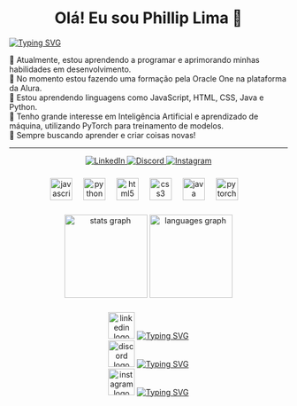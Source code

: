 
###

<h1 align="center">Olá! Eu sou Phillip Lima 👋</h1>
<a align="center" href="https://www.linkedin.com/in/phillip-lima-dev/"><img src="https://readme-typing-svg.demolab.com?font=Krona+One&size=20&duration=4000&pause=1000&color=F7F7F7&vCenter=true&repeat=true&width=435&lines=Sobre+mim" alt="Typing SVG" /></a><br/>

<p align="left">
🤿 Atualmente, estou aprendendo a programar e aprimorando minhas habilidades em desenvolvimento.<br>
🧦 No momento estou fazendo uma formação pela Oracle One na plataforma da Alura. <br> 
🎠 Estou aprendendo linguagens como JavaScript, HTML, CSS, Java e Python.<br>
🥏 Tenho grande interesse em Inteligência Artificial e aprendizado de máquina, utilizando PyTorch para treinamento de modelos.<br>
🎻 Sempre buscando aprender e criar coisas novas!
</p>

---

<p align="center">
  <a href="https://www.linkedin.com/in/phillip-lima-dev/">
   <img src="https://img.shields.io/badge/LinkedIn-Phillip%20Lima-blue?style=flat-square&logo=linkedin" alt="LinkedIn">
  </a>
  <a href="https://discord.com/login">
   <img src="https://img.shields.io/badge/Discord-finnbxy-5865F2?style=flat-square&logo=discord" alt="Discord">
  </a>
  <a href="https://www.instagram.com/phiill">
   <img src="https://img.shields.io/badge/Instagram-%40phiiII-E4405F?style=flat-square&logo=instagram" alt="Instagram">
  </a>
</p>


###

<div align="center">
  <img src="https://i.imgur.com/4BlHKyV.png" height="40" alt="javascript logo"  />
  <img width="12" />
  <img src="https://i.imgur.com/KbH18Du.png" height="40" alt="python logo"  />
  <img width="12" />
  <img src="https://i.imgur.com/GiMGdJ9.png" height="40" alt="html5 logo"  />
  <img width="12" />
  <img src="https://i.imgur.com/bLJzzeu.png" height="40" alt="css3 logo"  />
  <img width="12" />
  <img src="https://i.imgur.com/6AKma5O.png" height="40" alt="java logo"  />
  <img width="12" />  
  <img src="https://i.imgur.com/uk90QDl.png" height="40" alt="pytorch logo"  />
  <img width="12" />
</div>

###

<div align="center">
  <img href="https://www.linkedin.com/in/phillip-lima-dev/" src="https://github-readme-stats.vercel.app/api?username=finnb0y&hide_title=false&hide_rank=true&show_icons=true&include_all_commits=true&count_private=true&disable_animations=false&theme=dark&locale=en&hide_border=false&order=1" height="150" alt="stats graph"  />
  <img src="https://github-readme-stats.vercel.app/api/top-langs?username=finnb0y&locale=pt-br&hide_title=false&layout=compact&card_width=320&langs_count=5&theme=dark&hide_border=false&order=2" height="150" alt="languages graph"  />
</div>

###

<div align="center">
  <img src="https://i.imgur.com/HjUXjVN.png" width="48" alt="linkedin logo"  />
  <a href="https://www.linkedin.com/in/phillip-lima-dev/"><img src="https://readme-typing-svg.demolab.com?font=Krona+One&size=25&duration=1500&pause=1000&color=F7F7F7&vCenter=true&repeat=false&width=435&lines=Phillip+Lima" alt="Typing SVG" /></a><br/>
  <img src="https://raw.githubusercontent.com/maurodesouza/profile-readme-generator/master/src/assets/icons/social/discord/default.svg" width="48" alt="discord logo"  />
  <a href="https://discord.com/login/"><img src="https://readme-typing-svg.demolab.com?font=Krona+One&size=25&duration=1500&pause=1000&color=F7F7F7&vCenter=true&repeat=false&width=435&lines=finnbxy" alt="Typing SVG" /></a><br/>
  <img src="https://raw.githubusercontent.com/maurodesouza/profile-readme-generator/master/src/assets/icons/social/instagram/default.svg" width="48" alt="instagram logo"  />
  <a href="https://instagram.com/phiill"><img src="https://readme-typing-svg.demolab.com?font=Krona+One&size=25&duration=1500&pause=1000&color=F7F7F7&vCenter=true&repeat=false&width=435&lines=@phiill" alt="Typing SVG" /></a><br/>
</div>
